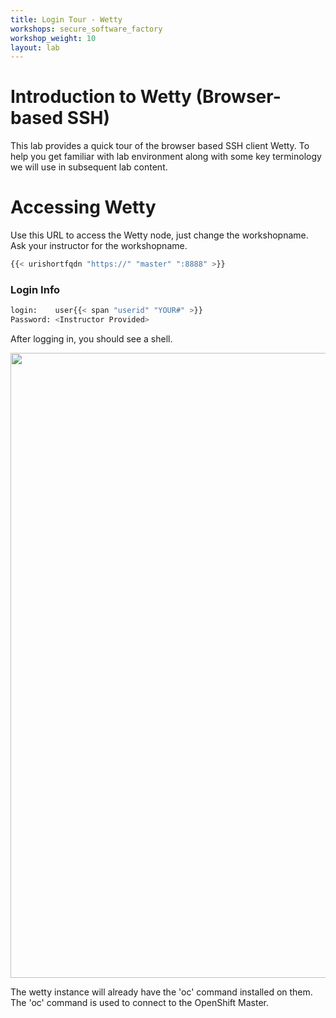 ```yaml
---
title: Login Tour - Wetty
workshops: secure_software_factory
workshop_weight: 10
layout: lab
---
```


# Introduction to Wetty (Browser-based SSH)

This lab provides a quick tour of the browser based SSH client Wetty. To help you get familiar with lab environment along with some key terminology we will use in subsequent lab content.


# Accessing Wetty

Use this URL to access the Wetty node, just change the workshopname. Ask your instructor for the workshopname.

```bash
{{< urishortfqdn "https://" "master" ":8888" >}}
```

### Login Info
```bash
login:    user{{< span "userid" "YOUR#" >}}
Password: <Instructor Provided>
```

After logging in, you should see a shell.

<img src="../images/wetty.png" width="1000" />

The wetty instance will already have the 'oc' command installed on them. The 'oc' command is used to connect to the OpenShift Master.
